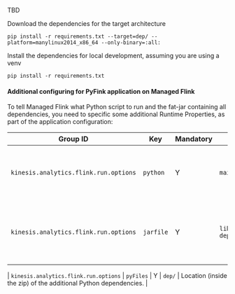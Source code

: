 TBD

Download the dependencies for the target architecture
```
pip install -r requirements.txt --target=dep/ --platform=manylinux2014_x86_64 --only-binary=:all:
```

Install the dependencies for local development, assuming you are using a venv

```
pip install -r requirements.txt
```


#### Additional configuring for PyFink application on Managed Flink

To tell Managed Flink what Python script to run and the fat-jar containing all dependencies, you need to specific some
additional Runtime Properties, as part of the application configuration:

| Group ID                              | Key       | Mandatory | Value                          | Notes                                                                     |
|---------------------------------------|-----------|-----------|--------------------------------|---------------------------------------------------------------------------|
| `kinesis.analytics.flink.run.options` | `python`  | Y         | `main.py`                      | The Python script containing the main() method to start the job.          |
| `kinesis.analytics.flink.run.options` | `jarfile` | Y         | `lib/pyflink-dependencies.jar` | Location (inside the zip) of the fat-jar containing all jar dependencies. |





| `kinesis.analytics.flink.run.options` | `pyFiles` | Y         | `dep/`                         | Location (inside the zip) of the additional Python dependencies.          |
